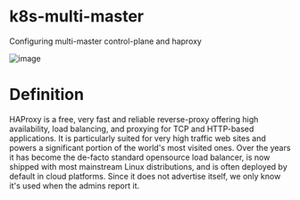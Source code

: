 # k8s-multi-master
Configuring multi-master control-plane and haproxy

![image](https://user-images.githubusercontent.com/86851766/208912472-5a6697a4-85b1-4202-ab81-296840bb4072.png)

# Definition

HAProxy is a free, very fast and reliable reverse-proxy offering high availability, load balancing, and proxying for TCP and HTTP-based applications. It is particularly suited for very high traffic web sites and powers a significant portion of the world's most visited ones. Over the years it has become the de-facto standard opensource load balancer, is now shipped with most mainstream Linux distributions, and is often deployed by default in cloud platforms. Since it does not advertise itself, we only know it's used when the admins report it.

